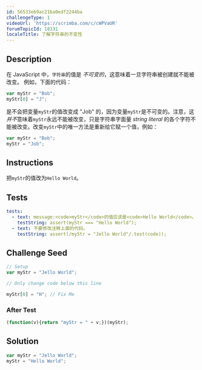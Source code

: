 ```yaml
---
id: 56533eb9ac21ba0edf2244ba
challengeType: 1
videoUrl: 'https://scrimba.com/c/cWPVaUR'
forumTopicId: 18331
localeTitle: 了解字符串的不变性
---
```


## Description
<section id='description'>
在 JavaScript 中，<code>字符串</code>的值是 <dfn>不可变的</dfn>，这意味着一旦字符串被创建就不能被改变。
例如，下面的代码：

```js
var myStr = "Bob";
myStr[0] = "J";
```

是不会把变量<code>myStr</code>的值改变成 "Job" 的，因为变量<code>myStr</code>是不可变的。注意，这<em>并不</em>意味着<code>myStr</code>永远不能被改变，只是字符串字面量 <dfn>string literal</dfn> 的各个字符不能被改变。改变<code>myStr</code>中的唯一方法是重新给它赋一个值，例如：

```js
var myStr = "Bob";
myStr = "Job";
```

</section>

## Instructions
<section id='instructions'>
把<code>myStr</code>的值改为<code>Hello World</code>。
</section>

## Tests
<section id='tests'>

```yml
tests:
  - text: message:<code>myStr</code>的值应该是<code>Hello World</code>。
    testString: assert(myStr === "Hello World");
  - text: 不要修改注释上面的代码。
    testString: assert(/myStr = "Jello World"/.test(code));

```

</section>

## Challenge Seed
<section id='challengeSeed'>

<div id='js-seed'>

```js
// Setup
var myStr = "Jello World";

// Only change code below this line

myStr[0] = "H"; // Fix Me


```

</div>


### After Test
<div id='js-teardown'>

```js
(function(v){return "myStr = " + v;})(myStr);
```

</div>

</section>

## Solution
<section id='solution'>


```js
var myStr = "Jello World";
myStr = "Hello World";
```

</section>
